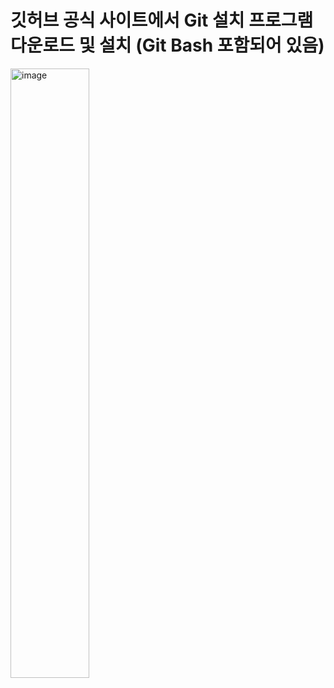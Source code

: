 # 깃허브 공식 사이트에서 Git 설치 프로그램 다운로드 및 설치 (Git Bash 포함되어 있음)

<img width="50%" alt="image" src="https://github.com/user-attachments/assets/536b21d3-0c6d-4bb9-9546-708f3ac19106" />





